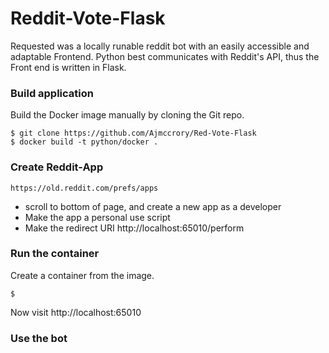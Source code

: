 # Reddit-Vote-Flask
Requested was a locally runable reddit bot with an easily accessible and adaptable Frontend. Python best communicates with Reddit's API, thus the Front end is written in Flask.

### Build application
Build the Docker image manually by cloning the Git repo.
```
$ git clone https://github.com/Ajmccrory/Red-Vote-Flask
$ docker build -t python/docker .
```
### Create Reddit-App
```
https://old.reddit.com/prefs/apps
```
* scroll to bottom of page, and create a new app as a developer
* Make the app a personal use script
* Make the redirect URI http://localhost:65010/perform

### Run the container
Create a container from the image.
```
$ 
```

Now visit http://localhost:65010

### Use the bot
